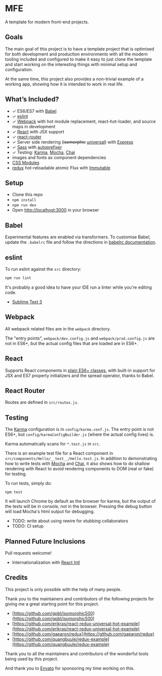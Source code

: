 # MFE

A template for modern front-end projects.

## Goals

The main goal of this project is to have a template project that is optimised
for both development and production environments with all the modern tooling
included and configured to make it easy to just clone the template and start
working on the interesting things with minimal setup and configuration.

At the same time, this project also provides a non-trivial example of a
working app, showing how it is intended to work in real life.

## What’s Included?

- ✓ ES6/ES7 with [Babel]
- ✓ [eslint]
- ✓ [Webpack] with hot module replacement, react-hot-loader,
    and source maps in development
- ✓ [React] with JSX support
- ✓ [react-router]
- ✓ Server side rendering (~~isomorphic~~ [universal]) with [Express]
- ✓ [Sass] with [autoprefixer]
- ✓ Testing: [Karma], [Mocha], [Chai]
- images and fonts as component dependencies
- [CSS Modules]
- [redux] hot-reloadable atomic Flux with [Immutable]

[Babel]: https://babeljs.io
[eslint]: http://eslint.org
[Webpack]: http://webpack.github.io
[React]: http://facebook.github.io/react/
[react-router]: https://github.com/rackt/react-router
[Express]: http://expressjs.com
[Sass]: http://sass-lang.com
[autoprefixer]: https://github.com/postcss/autoprefixer
[redux]: https://github.com/gaearon/redux
[Immutable]: https://facebook.github.io/immutable-js/
[Karma]: http://karma-runner.github.io/
[Mocha]: http://mochajs.org
[Chai]: http://chaijs.com
[CSS Modules]: https://github.com/css-modules/css-modules
[universal]: https://medium.com/@mjackson/universal-javascript-4761051b7ae9

## Setup

- Clone this repo
- `npm install`
- `npm run dev`
- Open [http://localhost:3000](http://localhost:3000) in your browser

## Babel

Experimental features are enabled via transformers. To customise Babel, update
the `.babelrc` file and follow the directions in [babelrc documentation].

[babelrc documentation]: https://babeljs.io/docs/usage/babelrc/

## eslint

To run eslint against the `src` directory:

```sh
npm run lint
```

It's probably a good idea to have your IDE run a linter while you're editing code.

- [Sublime Text 3]

[Sublime Text 3]: https://github.com/este/este/wiki/Recommended-Sublime-Text-3-settings#how-to-setup-the-eslint-for-st3

## Webpack

All webpack related files are in the `webpack` directory.

The "entry points", `webpack/dev.config.js` and `webpack/prod.config.js` are not in ES6+,
but the actual config files that are loaded are in ES6+.

## React

Supports React components in [plain ES6+ classes], with built-in support for
JSX and ES7 property initializers and the spread operator, thanks to Babel.

[plain ES6+ classes]: http://babeljs.io/blog/2015/06/07/react-on-es6-plus/

## React Router

Routes are defined in `src/routes.js`.

## Testing

The [Karma] configuration is in `config/karma.conf.js`. The entry point is not ES6+, but
`config/karmaConfigBuilder.js` (where the actual config lives) is.

Karma automatically scans for `*.test.js` in `src`.

There is an example test file for a React component in
`src/components/Hello/__test__/Hello.test.js`. In addition to demonstrating
how to write tests with [Mocha] and [Chai], it also shows how to do shallow
rendering with React to avoid rendering components to DOM (real or fake) for
testing.

To run tests, simply do:

```
npm test
```

It will launch Chrome by default as the browser for karma, but the output of
the tests will be in console, not in the browser. Pressing the debug button
will load Mocha's html output for debugging.

- TODO: write about using rewire for stubbing collaborators
- TODO: CI setup

## Planned Future Inclusions

Pull requests welcome!

- Internationalization with [React Intl]

[React Intl]: http://formatjs.io/react/

## Credits

This project is only possible with the help of many people.

Thank you to the maintainers and contributors of the following projects for
giving me a great starting point for this project.

- [https://github.com/gpbl/isomorphic500](https://github.com/gpbl/isomorphic500)
- [https://github.com/erikras/react-redux-universal-hot-example](https://github.com/erikras/react-redux-universal-hot-example)
- [https://github.com/gaearon/redux](https://github.com/gaearon/redux)
- [https://github.com/quangbuule/redux-example](https://github.com/quangbuule/redux-example)

Thank you to all the maintainers and contributors of the wonderful tools being
used by this project.

And thank you to [Envato] for sponsoring my time working on this.

[Envato]: http://www.envato.com
